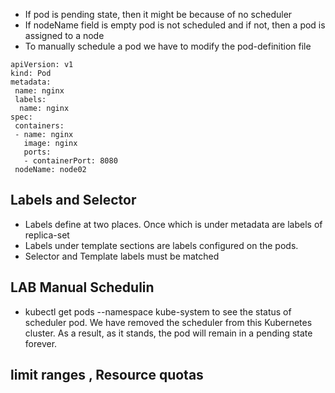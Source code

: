 - If pod is pending state, then it might be because of no scheduler
- If nodeName field is empty pod is not scheduled and if not, then a pod is assigned to a node
- To manually schedule a pod we have to modify the pod-definition file

```
apiVersion: v1
kind: Pod
metadata:
 name: nginx
 labels:
  name: nginx
spec:
 containers:
 - name: nginx
   image: nginx
   ports:
   - containerPort: 8080
 nodeName: node02
```

## Labels and Selector

- Labels define at two places. Once which is under metadata are labels of replica-set
- Labels under template sections are labels configured on the pods.
- Selector and Template labels must be matched

## LAB Manual Schedulin

-  kubectl get pods --namespace kube-system to see the status of scheduler pod. We have removed the scheduler from this Kubernetes cluster. As a result, as it stands, the pod will remain in a pending state forever.

## limit ranges , Resource quotas